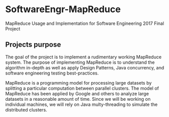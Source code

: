 # SoftwareEngr-MapReduce
MapReduce Usage and Implementation for Software Engineering 2017 Final Project

## Projects purpose 
The goal of the project is to implement a rudimentary working MapReduce system. The purpose of implementing MapReduce is to understand the algorithm in-depth as well as apply Design Patterns, Java concurrency, and software engineering testing best-practices.

MapReduce is a programming model for processing large datasets by splitting a particular computation between parallel clusters. The model of MapReduce has been applied by Google and others to analyze large datasets in a reasonable amount of time. Since we will be working on individual machines, we will rely on Java multy-threading to simulate the distributed clusters.
